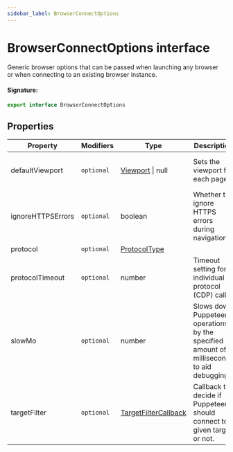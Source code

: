 ```yaml
---
sidebar_label: BrowserConnectOptions
---
```


# BrowserConnectOptions interface

Generic browser options that can be passed when launching any browser or when connecting to an existing browser instance.

#### Signature:

```typescript
export interface BrowserConnectOptions
```

## Properties

| Property          | Modifiers             | Type                                                        | Description                                                                               | Default                               |
| ----------------- | --------------------- | ----------------------------------------------------------- | ----------------------------------------------------------------------------------------- | ------------------------------------- |
| defaultViewport   | <code>optional</code> | [Viewport](./puppeteer.viewport.md) \| null                 | Sets the viewport for each page.                                                          | '&#123;width: 800, height: 600&#125;' |
| ignoreHTTPSErrors | <code>optional</code> | boolean                                                     | Whether to ignore HTTPS errors during navigation.                                         | <code>false</code>                    |
| protocol          | <code>optional</code> | [ProtocolType](./puppeteer.protocoltype.md)                 |                                                                                           | 'cdp'                                 |
| protocolTimeout   | <code>optional</code> | number                                                      | Timeout setting for individual protocol (CDP) calls.                                      | <code>180_000</code>                  |
| slowMo            | <code>optional</code> | number                                                      | Slows down Puppeteer operations by the specified amount of milliseconds to aid debugging. |                                       |
| targetFilter      | <code>optional</code> | [TargetFilterCallback](./puppeteer.targetfiltercallback.md) | Callback to decide if Puppeteer should connect to a given target or not.                  |                                       |
